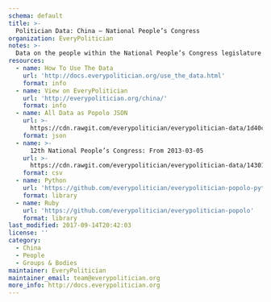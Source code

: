 ```yaml
---
schema: default
title: >-
  Politician Data: China — National People’s Congress
organization: EveryPolitician
notes: >-
  Data on the people within the National People’s Congress legislature of China.
resources:
  - name: How To Use The Data
    url: 'http://docs.everypolitician.org/use_the_data.html'
    format: info
  - name: View on EveryPolitician
    url: 'http://everypolitician.org/china/'
    format: info
  - name: All Data as Popolo JSON
    url: >-
      https://cdn.rawgit.com/everypolitician/everypolitician-data/1d40cb74858908b9b89647f7158be05d4d866f94/data/China/Congress/ep-popolo-v1.0.json
    format: json
  - name: >-
      12th National People’s Congress: From 2013-03-05
    url: >-
      https://cdn.rawgit.com/everypolitician/everypolitician-data/143018c6dbfce36bf6311d8c0eaced08c2cb64e2/data/China/Congress/term-12.csv
    format: csv
  - name: Python
    url: 'https://github.com/everypolitician/everypolitician-popolo-python'
    format: library
  - name: Ruby
    url: 'https://github.com/everypolitician/everypolitician-popolo'
    format: library
last_modified: 2017-09-14T20:42:03
license: ''
category:
  - China
  - People
  - Groups & Bodies
maintainer: EveryPolitician
maintainer_email: team@everypolitician.org
more_info: http://docs.everypolitician.org
---
```


